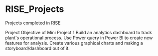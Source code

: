 # RISE_Projects
Projects completed in RISE

Project Objective of Mini Project 1
Build an analytics dashboard to track plant's operational process.
Use Power query in Power BI to create new features for analysis.
Create various graphical charts and making a storyboard/dashboard out of it.
